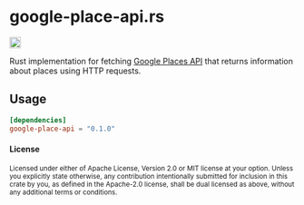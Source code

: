 google-place-api.rs
===

[<img alt="crates.io" src="https://img.shields.io/crates/v/google-place-api.svg?style=for-the-badge&color=fc8d62&logo=rust" height="20">](https://crates.io/crates/google-place-api)


Rust implementation for fetching [Google Places API][google-place-api] that returns information about places using HTTP requests. 

## Usage

```toml
[dependencies]
google-place-api = "0.1.0"
```

[google-place-api]: (https://developers.google.com/maps/documentation/places/web-service/overview)

#### License

<sub>
Licensed under either of Apache License, Version 2.0 or MIT license at your option.
Unless you explicitly state otherwise, any contribution intentionally submitted for inclusion in this crate by you, as defined in the Apache-2.0 license, shall be dual licensed as above, without any additional terms or conditions.
</sub>
